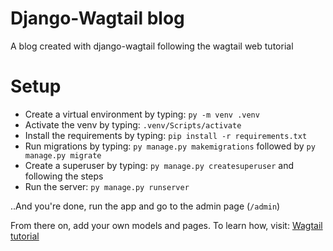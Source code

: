 # Django-Wagtail blog
A blog created with django-wagtail following the wagtail web tutorial

# Setup
* Create a virtual environment by typing: `py -m venv .venv`
* Activate the venv by typing: `.venv/Scripts/activate`
* Install the requirements by typing: `pip install -r requirements.txt`
* Run migrations by typing: `py manage.py makemigrations` followed by `py manage.py migrate`
* Create a superuser by typing: `py manage.py createsuperuser` and following the steps
* Run the server: `py manage.py runserver`

..And you're done, run the app and go to the admin page (`/admin`)

From there on, add your own models and pages.
To learn how, visit: [Wagtail tutorial](https://docs.wagtail.org/en/v3.0.1/getting_started/tutorial.html#extend-the-homepage-model)

